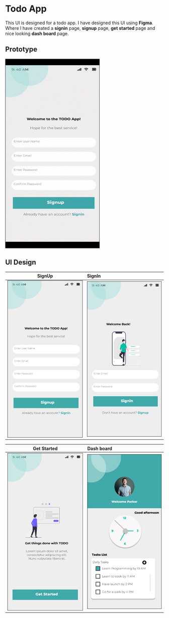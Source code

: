 # Todo App
This UI is designed for a todo app. I have designed this UI using **Figma**. Where I have created a **signin** page, **signup** page, **get started** page and nice looking **dash board** page.
## Prototype
<img src="https://github.com/towhid135/UI-Design-Figma--Todo-App/blob/main/Prototype.gif" width="300" height="600"/>

## UI Design

SignUp            |  SignIn          
:-------------------------:|:-------------------------
![](https://github.com/towhid135/UI-Design-Figma--Todo-App/blob/main/Screens/SignUp-Screen.png)  |  ![](https://github.com/towhid135/UI-Design-Figma--Todo-App/blob/main/Screens/SignIn-Screen.png) |

Get Started            |  Dash board          
:-------------------------:|:-------------------------
![](https://github.com/towhid135/UI-Design-Figma--Todo-App/blob/main/Screens/Splash-Screen.png)  |  ![](https://github.com/towhid135/UI-Design-Figma--Todo-App/blob/main/Screens/Dash-Board.png) |
